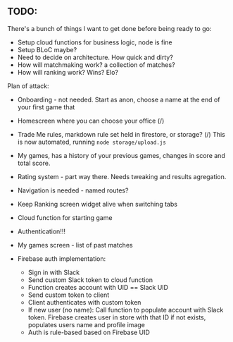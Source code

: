 ## TODO:
There's a bunch of things I want to get done before being ready to go:

* Setup cloud functions for business logic, node is fine
* Setup BLoC maybe? 
* Need to decide on architecture. How quick and dirty? 
* How will matchmaking work? a collection of matches?
* How will ranking work? Wins? Elo?

Plan of attack:
* Onboarding - not needed. Start as anon, choose a name at the end of your first game that 
* Homescreen where you can choose your office (/)
* Trade Me rules, markdown rule set held in firestore, or storage? (/) This is now automated, running `node storage/upload.js`
* My games, has a history of your previous games, changes in score and total score.
* Rating system - part way there. Needs tweaking and results agregation.

* Navigation is needed - named routes?
* Keep Ranking screen widget alive when switching tabs
* Cloud function for starting game
* Authentication!!!
* My games screen - list of past matches


* Firebase auth implementation:
  * Sign in with Slack
  * Send custom Slack token to cloud function
  * Function creates account with UID == Slack UID
  * Send custom token to client
  * Client authenticates with custom token
  * If new user (no name): Call function to populate account with Slack token. Firebase creates user in store with that ID if not exists, populates users name and profile image
  * Auth is rule-based based on Firebase UID

